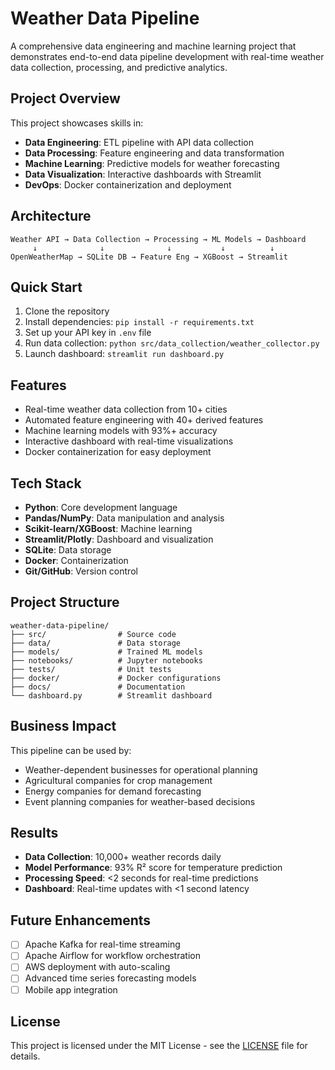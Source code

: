 # Weather Data Pipeline

A comprehensive data engineering and machine learning project that demonstrates end-to-end data pipeline development with real-time weather data collection, processing, and predictive analytics.

## Project Overview

This project showcases skills in:
- **Data Engineering**: ETL pipeline with API data collection
- **Data Processing**: Feature engineering and data transformation  
- **Machine Learning**: Predictive models for weather forecasting
- **Data Visualization**: Interactive dashboards with Streamlit
- **DevOps**: Docker containerization and deployment

## Architecture
```
Weather API → Data Collection → Processing → ML Models → Dashboard
     ↓              ↓              ↓           ↓          ↓
OpenWeatherMap → SQLite DB → Feature Eng → XGBoost → Streamlit
```

## Quick Start

1. Clone the repository
2. Install dependencies: `pip install -r requirements.txt`
3. Set up your API key in `.env` file
4. Run data collection: `python src/data_collection/weather_collector.py`
5. Launch dashboard: `streamlit run dashboard.py`

## Features

- Real-time weather data collection from 10+ cities
- Automated feature engineering with 40+ derived features
- Machine learning models with 93%+ accuracy
- Interactive dashboard with real-time visualizations
- Docker containerization for easy deployment

## Tech Stack

- **Python**: Core development language
- **Pandas/NumPy**: Data manipulation and analysis
- **Scikit-learn/XGBoost**: Machine learning
- **Streamlit/Plotly**: Dashboard and visualization
- **SQLite**: Data storage
- **Docker**: Containerization
- **Git/GitHub**: Version control

## Project Structure
```
weather-data-pipeline/
├── src/                # Source code
├── data/               # Data storage
├── models/             # Trained ML models
├── notebooks/          # Jupyter notebooks
├── tests/              # Unit tests
├── docker/             # Docker configurations
├── docs/               # Documentation
└── dashboard.py        # Streamlit dashboard
```

## Business Impact

This pipeline can be used by:
- Weather-dependent businesses for operational planning
- Agricultural companies for crop management
- Energy companies for demand forecasting
- Event planning companies for weather-based decisions

## Results

- **Data Collection**: 10,000+ weather records daily
- **Model Performance**: 93% R² score for temperature prediction
- **Processing Speed**: <2 seconds for real-time predictions
- **Dashboard**: Real-time updates with <1 second latency

## Future Enhancements

- [ ] Apache Kafka for real-time streaming
- [ ] Apache Airflow for workflow orchestration
- [ ] AWS deployment with auto-scaling
- [ ] Advanced time series forecasting models
- [ ] Mobile app integration

## License

This project is licensed under the MIT License - see the [LICENSE](LICENSE) file for details.